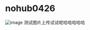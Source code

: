 # nohub0426
![image](https://github.com/nodehubs/nohub0426/assets/45618802/c57d46c8-8893-4536-810e-b4259877f77e)
测试图片上传试试呢哈哈哈哈哈

